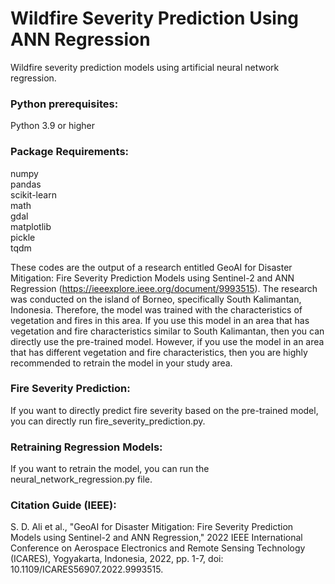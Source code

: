 # Wildfire Severity Prediction Using ANN Regression
Wildfire severity prediction models using artificial neural network regression.

### Python prerequisites:
Python 3.9 or higher

### Package Requirements:

numpy <br/>
pandas <br/>
scikit-learn <br/>
math <br/>
gdal <br/>
matplotlib <br/>
pickle <br/>
tqdm <br/>

These codes are the output of a research entitled GeoAI for Disaster Mitigation: Fire Severity Prediction Models using Sentinel-2 and ANN Regression (https://ieeexplore.ieee.org/document/9993515). The research was conducted on the island of Borneo, specifically South Kalimantan, Indonesia. Therefore, the model was trained with the characteristics of vegetation and fires in this area. If you use this model in an area that has vegetation and fire characteristics similar to South Kalimantan, then you can directly use the pre-trained model. However, if you use the model in an area that has different vegetation and fire characteristics, then you are highly recommended to retrain the model in your study area.<br/>

### Fire Severity Prediction:

If you want to directly predict fire severity based on the pre-trained model, you can directly run fire_severity_prediction.py.

### Retraining Regression Models:

If you want to retrain the model, you can run the neural_network_regression.py file.

### Citation Guide (IEEE):

S. D. Ali et al., "GeoAI for Disaster Mitigation: Fire Severity Prediction Models using Sentinel-2 and ANN Regression," 2022 IEEE International Conference on Aerospace Electronics and Remote Sensing Technology (ICARES), Yogyakarta, Indonesia, 2022, pp. 1-7, doi: 10.1109/ICARES56907.2022.9993515.
